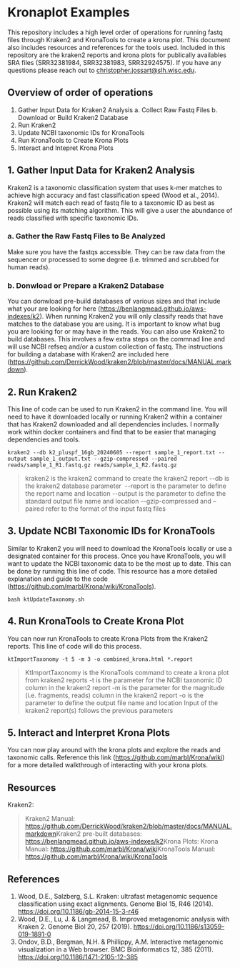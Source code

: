 # Kronaplot Examples
This repository includes a high level order of operations for running fastq files through Kraken2 and KronaTools to create a krona plot. This document also includes resources and references for the tools used. Included in this repository are the kraken2 reports and krona plots for publically availables SRA files (SRR32381984, SRR32381983, SRR32924575). If you have any questions please reach out to christopher.jossart@slh.wisc.edu.

## Overview of order of operations
1. Gather Input Data for Kraken2 Analysis
   a. Collect Raw Fastq Files
   b. Download or Build Kraken2 Database
2. Run Kraken2
3. Update NCBI taxonomic IDs for KronaTools
4. Run KronaTools to Create Krona Plots
5. Interact and Intepret Krona Plots


## 1. Gather Input Data for Kraken2 Analysis
Kraken2 is a taxonomic classification system that uses k-mer matches to achieve high accuracy and fast classification speed (Wood et al., 2014). Kraken2 will match each read of fastq file to a taxonomic ID as best as possible using its matching algorithm. This will give a user the abundance of reads classified with specific taxonomic IDs. 

### a. Gather the Raw Fastq Files to Be Analyzed
Make sure you have the fastqs accessible. They can be raw data from the sequencer or processed to some degree (i.e. trimmed and scrubbed for human reads).

### b. Donwload or Prepare a Kraken2 Database
You can donwload pre-build databases of various sizes and that include what your are looking for here (https://benlangmead.github.io/aws-indexes/k2​). When running Kraken2 you will only classify reads that have matches to the database you are using. It is important to know what bug you are looking for or may have in the reads.
You can also use Kraken2 to build databases. This involves a few extra steps on the commnad line and will use NCBI refseq and/or a custom collection of fastq. The instructions for building a database with Kraken2 are included here (https://github.com/DerrickWood/kraken2/blob/master/docs/MANUAL.markdown​).


## 2. Run Kraken2
This line of code can be used to run Kraken2 in the command line. You will need to have it downloaded locally or running Kraken2 within a container that has Kraken2 downloaded and all dependencies includes. I normally work within docker containers and find that to be easier that managing dependencies and tools.

```
kraken2 --db k2_pluspf_16gb_20240605 --report sample_1_report.txt --output sample_1_output.txt --gzip-compressed --paired reads/sample_1_R1.fastq.gz reads/sample_1_R2.fastq.gz

```
> kraken2 is the kraken2 command to create the kraken2 report​
> --db is the kraken2 database parameter ​
> --report is the parameter to define the report name and location​
> --output is the parameter to define the standard output file name and location​
> --gzip-compressed and –paired refer to the format of the input fastq files​


## 3. Update NCBI Taxonomic IDs for KronaTools
Similar to Kraken2 you will need to download the KronaTools locally or use a designated container for this process. Once you have KronaTools, you will want to update the NCBI taxonomic data to be the most up to date. This can be done by running this line of code. This resource has a more detailed explanation and guide to the code (https://github.com/marbl/Krona/wiki/KronaTools).

```
bash ktUpdateTaxonomy.sh

```


## 4. Run KronaTools to Create Krona Plot
You can now run KronaTools to create Krona Plots from the Kraken2 reports. This line of code will do this process.

```
ktImportTaxonomy -t 5 -m 3 -o combined_krona.html *.report 
```
> KtImportTaxonomy is the KronaTools command to create a krona plot from kraken2 reports​
> -t is the parameter for the NCBI taxonomic ID column in the kraken2 report​
> -m is the parameter for the magnitude (i.e. fragments, reads) column in the kraken2 report​
> -o is the parameter to define the output file name and location​
> Input of the kraken2 report(s) follows the previous parameters​


## 5. Interact and Interpret Krona Plots
You can now play around with the krona plots and explore the reads and taxonomic calls. Reference this link (https://github.com/marbl/Krona/wiki) for a more detailed walkthrough of interacting with your krona plots.


## Resources
Kraken2​:
> Kraken2 Manual: https://github.com/DerrickWood/kraken2/blob/master/docs/MANUAL.markdown​
> Kraken2 pre-built databases: https://benlangmead.github.io/aws-indexes/k2​
Krona Plots​:
> Krona Manual: https://github.com/marbl/Krona/wiki​
> KronaTools Manual: https://github.com/marbl/Krona/wiki/KronaTools

## References
1. Wood, D.E., Salzberg, S.L. Kraken: ultrafast metagenomic sequence classification using exact alignments. Genome Biol 15, R46 (2014). https://doi.org/10.1186/gb-2014-15-3-r46​
2. Wood, D.E., Lu, J. & Langmead, B. Improved metagenomic analysis with Kraken 2. Genome Biol 20, 257 (2019). https://doi.org/10.1186/s13059-019-1891-0​
3. Ondov, B.D., Bergman, N.H. & Phillippy, A.M. Interactive metagenomic visualization in a Web browser. BMC Bioinformatics 12, 385 (2011). https://doi.org/10.1186/1471-2105-12-385






 


